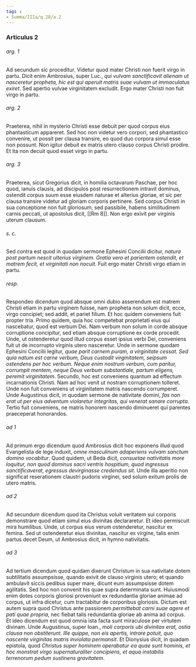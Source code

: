```yaml
---
tags : 
- Summa/IIIa/q.28/a.2
---
```


### Articulus 2

###### arg. 1
Ad secundum sic proceditur. Videtur quod mater Christi non fuerit virgo in partu. Dicit enim Ambrosius, super Luc., *qui vulvam sanctificavit alienam ut nasceretur propheta, hic est qui aperuit matris suae vulvam ut immaculatus exiret*. Sed apertio vulvae virginitatem excludit. Ergo mater Christi non fuit virgo in partu.

###### arg. 2
Praeterea, nihil in mysterio Christi esse debuit per quod corpus eius phantasticum appareret. Sed hoc non videtur vero corpori, sed phantastico convenire, ut possit per clausa transire, eo quod duo corpora simul esse non possunt. Non igitur debuit ex matris utero clauso corpus Christi prodire. Et ita non decuit quod esset virgo in partu.

###### arg. 3
Praeterea, sicut Gregorius dicit, in homilia octavarum Paschae, per hoc quod, ianuis clausis, ad discipulos post resurrectionem intravit dominus, ostendit corpus suum esse eiusdem naturae et alterius gloriae, et sic per clausa transire videtur ad gloriam corporis pertinere. Sed corpus Christi in sua conceptione non fuit gloriosum, sed passibile, habens similitudinem carnis peccati, ut apostolus dicit, [[Rm 8]]. Non ergo exivit per virginis uterum clausum.

###### s. c.
Sed contra est quod in quodam sermone Ephesini Concilii dicitur, *natura post partum nescit ulterius virginem. Gratia vero et parientem ostendit, et matrem fecit, et virginitati non nocuit*. Fuit ergo mater Christi virgo etiam in partu.

###### resp.
Respondeo dicendum quod absque omni dubio asserendum est matrem Christi etiam in partu virginem fuisse, nam propheta non solum dicit, ecce, virgo concipiet; sed addit, et pariet filium. Et hoc quidem conveniens fuit propter tria. Primo quidem, quia hoc competebat proprietati eius qui nascebatur, quod est verbum Dei. Nam verbum non solum in corde absque corruptione concipitur, sed etiam absque corruptione ex corde procedit. Unde, ut ostenderetur quod illud corpus esset ipsius verbi Dei, conveniens fuit ut de incorrupto virginis utero nasceretur. Unde in sermone quodam Ephesini Concilii legitur, *quae parit carnem puram, a virginitate cessat. Sed quia natum est carne verbum, Deus custodit virginitatem, seipsum ostendens per hoc verbum. Neque enim nostrum verbum, cum paritur, corrumpit mentem, neque Deus verbum substantiale, partum eligens, peremit virginitatem*. Secundo, hoc est conveniens quantum ad effectum incarnationis Christi. Nam ad hoc venit ut nostram corruptionem tolleret. Unde non fuit conveniens ut virginitatem matris nascendo corrumperet. Unde Augustinus dicit, in quodam sermone de nativitate domini, *fas non erat ut per eius adventum violaretur integritas, qui venerat sanare corrupta*. Tertio fuit conveniens, ne matris honorem nascendo diminueret qui parentes praeceperat honorandos.

###### ad 1
Ad primum ergo dicendum quod Ambrosius dicit hoc exponens illud quod Evangelista de lege induxit, *omne masculinum adaperiens vulvam sanctum domino vocabitur*. Quod quidem, ut Beda dicit, *consuetae nativitatis more loquitur, non quod dominus sacri ventris hospitium, quod ingressus sanctificaverat, egressus devirginasse credendus sit*. Unde illa aperitio non significat reserationem claustri pudoris virginei, sed solum exitum prolis de utero matris.

###### ad 2
Ad secundum dicendum quod ita Christus voluit veritatem sui corporis demonstrare quod etiam simul eius divinitas declararetur. Et ideo permiscuit mira humilibus. Unde, ut corpus eius verum ostenderetur, nascitur ex femina. Sed ut ostenderetur eius divinitas, nascitur ex virgine, talis enim partus decet Deum, ut Ambrosius dicit, in hymno nativitatis.

###### ad 3
Ad tertium dicendum quod quidam dixerunt Christum in sua nativitate dotem subtilitatis assumpsisse, quando exivit de clauso virginis utero; et quando ambulavit siccis pedibus super mare, dicunt eum assumpsisse dotem agilitatis. Sed hoc non convenit his quae supra determinata sunt. Huiusmodi enim dotes corporis gloriosi proveniunt ex redundantia gloriae animae ad corpus, ut infra dicetur, cum tractabitur de corporibus gloriosis. Dictum est autem supra quod Christus ante passionem *permittebat carni suae agere et pati quae propria*, nec fiebat talis redundantia gloriae ab anima ad corpus. Et ideo dicendum est quod omnia ista facta sunt miraculose per virtutem divinam. Unde Augustinus, super Ioan., *moli corporis ubi divinitas erat, ostia clausa non obstiterunt. Ille quippe, non eis apertis, intrare potuit, quo nascente virginitas matris inviolata permansit*. Et Dionysius dicit, in quadam epistola, quod *Christus super hominem operabatur ea quae sunt hominis, et hoc monstrat virgo supernaturaliter concipiens, et aqua instabilis terrenorum pedum sustinens gravitatem*.

